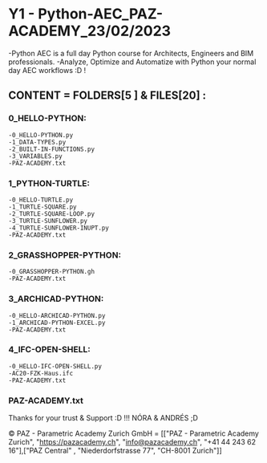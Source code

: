 # Y1 - Python-AEC_PAZ-ACADEMY_23/02/2023
-Python AEC is a full day Python course for Architects, Engineers and BIM professionals.
-Analyze, Optimize and Automatize with Python your normal day AEC workflows :D !

## CONTENT = FOLDERS[5 ] & FILES[20] :

### 0_HELLO-PYTHON:
	-0_HELLO-PYTHON.py
	-1_DATA-TYPES.py
	-2_BUILT-IN-FUNCTIONS.py
	-3_VARIABLES.py
	-PAZ-ACADEMY.txt
### 1_PYTHON-TURTLE:
	-0_HELLO-TURTLE.py
	-1_TURTLE-SQUARE.py
	-2_TURTLE-SQUARE-LOOP.py
	-3_TURTLE-SUNFLOWER.py
	-4_TURTLE-SUNFLOWER-INUPT.py
	-PAZ-ACADEMY.txt
### 2_GRASSHOPPER-PYTHON:
	-0_GRASSHOPPER-PYTHON.gh
	-PAZ-ACADEMY.txt
### 3_ARCHICAD-PYTHON:
	-0_HELLO-ARCHICAD-PYTHON.py
	-1_ARCHICAD-PYTHON-EXCEL.py
	-PAZ-ACADEMY.txt
### 4_IFC-OPEN-SHELL:
	-0_HELLO-IFC-OPEN-SHELL.py
	-AC20-FZK-Haus.ifc
	-PAZ-ACADEMY.txt
### PAZ-ACADEMY.txt

Thanks for your trust & Support :D !!!
NÓRA & ANDRÉS ;D

© PAZ - Parametric Academy Zurich GmbH = [["PAZ - Parametric Academy Zurich", "https://pazacademy.ch", "info@pazacademy.ch", "+41 44 243 62 16"],["PAZ Central" , "Niederdorfstrasse 77", "CH-8001 Zurich"]]
